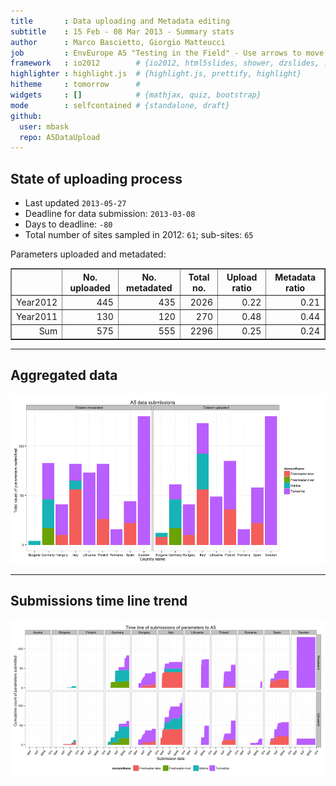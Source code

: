 ```yaml
---
title       : Data uploading and Metadata editing
subtitle    : 15 Feb - 08 Mar 2013 - Summary stats
author      : Marco Bascietto, Giorgio Matteucci
job         : EnvEurope A5 "Testing in the Field" - Use arrows to move between slides
framework   : io2012        # {io2012, html5slides, shower, dzslides, ...}
highlighter : highlight.js  # {highlight.js, prettify, highlight}
hitheme     : tomorrow      # 
widgets     : []            # {mathjax, quiz, bootstrap}
mode        : selfcontained # {standalone, draft}
github:
  user: mbask
  repo: A5DataUpload
---
```













## State of uploading process

* Last updated ``2013-05-27``
* Deadline for data submission: `2013-03-08`
* Days to deadline: ``-80``
* Total number of sites sampled in 2012: ``61``; sub-sites: ``65``

Parameters uploaded and metadated:
<!-- html table generated in R 3.0.1 by xtable 1.7-1 package -->
<!-- Mon May 27 12:05:44 2013 -->
<TABLE border=1>
<TR> <TH>  </TH> <TH> No. uploaded </TH> <TH> No. metadated </TH> <TH> Total no. </TH> <TH> Upload ratio </TH> <TH> Metadata ratio </TH>  </TR>
  <TR> <TD align="right"> Year2012 </TD> <TD align="right"> 445 </TD> <TD align="right"> 435 </TD> <TD align="right"> 2026 </TD> <TD align="right"> 0.22 </TD> <TD align="right"> 0.21 </TD> </TR>
  <TR> <TD align="right"> Year2011 </TD> <TD align="right"> 130 </TD> <TD align="right"> 120 </TD> <TD align="right"> 270 </TD> <TD align="right"> 0.48 </TD> <TD align="right"> 0.44 </TD> </TR>
  <TR> <TD align="right"> Sum </TD> <TD align="right"> 575 </TD> <TD align="right"> 555 </TD> <TD align="right"> 2296 </TD> <TD align="right"> 0.25 </TD> <TD align="right"> 0.24 </TD> </TR>
   </TABLE>





---

## Aggregated data

![plot of chunk aggrDataByDomain](figure/A5DAMU-1aggrDataByDomain.png) 


---

## Submissions time line trend
 

![plot of chunk timeLineChart](figure/A5DAMU-1timeLineChart.png) 







